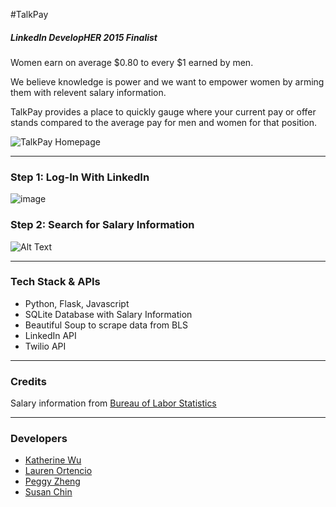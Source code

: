 #TalkPay

##### LinkedIn DevelopHER 2015 Finalist

Women earn on average $0.80 to every $1 earned by men.

We believe knowledge is power and we want to empower women by arming them with relevent salary information.

TalkPay provides a place to quickly gauge where your current pay or offer stands compared to the average pay for men and women for that position.

<img src="/static/img/homepage.png" alt="TalkPay Homepage">

---------------------

### Step 1: Log-In With LinkedIn

![image](https://cloud.githubusercontent.com/assets/12265692/9702879/54ab163a-5424-11e5-83b3-a1b5f396109b.png) 


### Step 2: Search for Salary Information

![Alt Text](http://g.recordit.co/RuwPqcuFic.gif)

---------------------

### Tech Stack & APIs

- Python, Flask, Javascript
- SQLite Database with Salary Information
- Beautiful Soup to scrape data from BLS
- LinkedIn API
- Twilio API


---------------------

### Credits

Salary information from [Bureau of Labor Statistics](http://www.bls.gov/cps/cpsaat39.htm)


---------------------

### Developers

- [Katherine Wu](https://www.linkedin.com/in/katherinehuwu)
- [Lauren Ortencio](https://www.linkedin.com/in/laurenortencio)
- [Peggy Zheng](https://ca.linkedin.com/in/peggyzheng)
- [Susan Chin](https://www.linkedin.com/in/susanschin)
